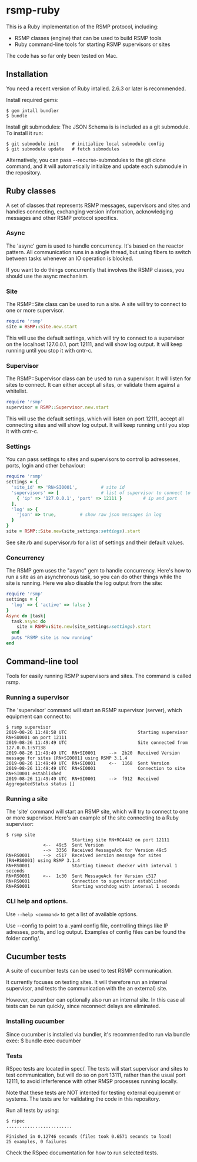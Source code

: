 # rsmp-ruby
This is a Ruby implementation of the RSMP protocol, including:
 - RSMP classes (engine) that can be used to build RSMP tools
 - Ruby command-line tools for starting RSMP supervisors or sites

The code has so far only been tested on Mac.

## Installation
You need a recent version of Ruby intalled. 2.6.3 or later is recommended.

Install required gems:

```console
$ gem intall bundler
$ bundle
```

Install git submodules:
The JSON Schema is is included as a git submodule. To install it run:

```console
$ git submodule init     # initialize local submodule config
$ git submodule update   # fetch submodules
```

Alternatively, you can pass --recurse-submodules to the git clone command, and it will automatically initialize and update each submodule in the repository.

## Ruby classes 
A set of classes that represents RSMP messages, supervisors and sites and handles connecting, exchanging version information, acknowledging messages and other RSMP protocol specifics.

### Async
The 'async' gem is used to handle concurrency. It's based on the reactor pattern. All communication runs in a single thread, but using fibers to switch between tasks whenever an IO operation is blocked.

If you want to do things concurrently that involves the RSMP classes, you should use the async mechanism.

### Site
The RSMP::Site class can be used to run a site. A site will try to connect to one or more supervisor.

```ruby
require 'rsmp'
site = RSMP::Site.new.start
```

This will use the default settings, which will try to connect to a supervisor on the localhost 127.0.0.1, port 12111, and will show log output. It will keep running until you stop it with cntr-c.

### Supervisor
The RSMP::Supervisor class can be used to run a supervisor. It will listen for sites to connect. It can either accept all sites, or validate them against a whitelist.

```ruby
require 'rsmp'
supervisor = RSMP::Supervisor.new.start
```

This will use the default settings, which will listen on port 12111, accept all connecting sites and will show log output. It will keep running until you stop it with cntr-c.

### Settings
You can pass settings to sites and supervisors to control ip adresseses, ports, login and other behaviour:

```ruby
require 'rsmp'
settings = {
  'site_id' => 'RN+SI0001',			# site id
  'supervisors' => [				# list of supervisor to connect to
    { 'ip' => '127.0.0.1', 'port' => 12111 }		# ip and port
  ],
  'log' => {
    'json' => true,			# show raw json messages in log
  }
}
site = RSMP::Site.new(site_settings:settings).start
```

See site.rb and supervisor.rb for a list of settings and their default values.

### Concurrency
The RSMP gem uses the "async" gem to handle concurrency. Here's how to run a site as an asynchronous task, so you can do other things while the site is running. Here we also disable the log output from the site:

```ruby
require 'rsmp'
settings = {
  'log' => { 'active' => false }
}
Async do |task|
  task.async do
    site = RSMP::Site.new(site_settings:settings).start
  end
  puts "RSMP site is now running"
end
```

## Command-line tool
Tools for easily running RSMP supervisors and sites. The command is called rsmp.

### Running a supervisor
The 'supervisor' command will start an RSMP supervisor (server), which equipment can connect to:

```console
$ rsmp supervisor
2019-08-26 11:48:58 UTC                           Starting supervisor RN+SU0001 on port 12111
2019-08-26 11:49:49 UTC                           Site connected from 127.0.0.1:57138
2019-08-26 11:49:49 UTC  RN+SI0001     -->  2b20  Received Version message for sites [RN+SI0001] using RSMP 3.1.4
2019-08-26 11:49:49 UTC  RN+SI0001     <--  1168  Sent Version
2019-08-26 11:49:49 UTC  RN+SI0001                Connection to site RN+SI0001 established
2019-08-26 11:49:49 UTC  RN+SI0001     -->  f912  Received AggregatedStatus status []
```

### Running a site
The 'site' command will start an RSMP site, which will try to connect to one or more supervisor. Here's an example of the site connecting to a Ruby supervisor:

```console
$ rsmp site
                         Starting site RN+RC4443 on port 12111
              <--  49c5  Sent Version
              -->  3356  Received MessageAck for Version 49c5
RN+RS0001     -->  c517  Received Version message for sites [RN+RS0001] using RSMP 3.1.4
RN+RS0001                Starting timeout checker with interval 1 seconds
RN+RS0001     <--  1c30  Sent MessageAck for Version c517
RN+RS0001                Connection to supervisor established
RN+RS0001                Starting watchdog with interval 1 seconds
```

### CLI help and options.
Use ```--help <command>``` to get a list of available options.

Use --config <path> to point to a .yaml config file, controlling things like IP adresses, ports, and log output. Examples of config files can be found the folder config/. 

## Cucumber tests
A suite of cucumber tests can be used to test RSMP communication.

It currently focuses on testing sites. It will therefore run an internal supervisor, and tests the communication with the an external) site.

However, cucumber can optionally also run an internal site. In this case all tests can be run quickly, since reconnect delays are eliminated.

### Installing cucumber
Since cucumber is installed via bundler, it's recommended to run via bundle exec: 
$ bundle exec cucumber

### Tests
RSpec tests are located in spec/. The tests will start supervisor and sites to test communication, but will do so on port 13111, rather than the usual port 12111, to avoid inferference with other RMSP processes running locally.

Note that these tests are NOT intented for testing external equipemnt or systems. The tests are for validating the code in this repository.

Run all tests by using:

```console
$ rspec
.........................

Finished in 0.12746 seconds (files took 0.6571 seconds to load)
25 examples, 0 failures

```

Check the RSpec documentation for how to run selected tests.

